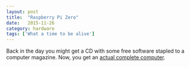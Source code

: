 ```yaml
---
layout: post
title:  "Raspberry Pi Zero"
date:   2015-11-26
category: hardware
tags: ['What a time to be alive']
---
```


Back in the day you might get a CD with some free software stapled to a computer magazine. <!--more-->  Now, you get an [actual complete computer](https://www.raspberrypi.org/blog/raspberry-pi-zero/).
